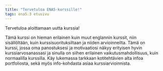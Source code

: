 ```yaml
---
title: "Tervetuloa ENA5-kurssille!"
tags: ena5.3 etusivu
---
```


Tervetuloa aloittamaan uutta kurssia!

Tämä kurssi on hieman erilainen kuin muut englannin kurssit, niin sisällöltään, kuin kurssisuorituksiltaan ja niiden
arvioinneilta. Tämä on kurssi, jossa oma panostuksesi ja motivaatiosi näkyy erityisen hyvin kurssiarvosanassasi ja
sinulla on siihen erilainen vaikutusmahdollisuus, kuin normaalilla kurssilla. Käy lukemassa tarkkaan kotitehtävien alta
infoa portfoliosta, sekä myös info-kohdasta asiaa kurssiarvioinnista.

